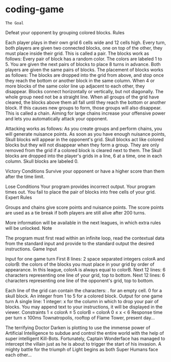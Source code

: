 # coding-game


 	The Goal

Defeat your opponent by grouping colored blocks.
 	Rules


Each player plays in their own grid 6 cells wide and 12 cells high. Every turn, both players are given two connected blocks, one on top of the other, they must place inside their grid. This is called a pair. The blocks work as follows:
Every pair of block has a random color. The colors are labeled 1 to 5.
You are given the next pairs of blocks to place 8 turns in advance.
Both players are given the same pairs of blocks.
The placement of blocks works as follows:
The blocks are dropped into the grid from above, and stop once they reach the bottom or another block in the same column.
When 4 or more blocks of the same color line up adjacent to each other, they disappear. Blocks connect horizontally or vertically, but not diagonally. The whole group need not be a straight line.
When all groups of the grid have cleared, the blocks above them all fall until they reach the bottom or another block. If this causes new groups to form, those groups will also disappear. This is called a chain.
Aiming for large chains increase your offensive power and lets you automatically attack your opponent.

Attacking works as follows:
As you create groups and perform chains, you will generate nuisance points. As soon as you have enough nuisance points, Skull blocks will appear in the opponent's grid.
Skull blocks act like colored blocks but they will not disappear when they form a group. They are only removed from the grid if a colored block is cleared next to them.
The Skull blocks are dropped into the player's grids in a line, 6 at a time, one in each column.
Skull blocks are labeled 0.

Victory Conditions
Survive your opponent or have a higher score than them after the time limit.

Lose Conditions
Your program provides incorrect output.
Your program times out.
You fail to place the pair of blocks into free cells of your grid.
 	Expert Rules

Groups and chains give score points and nuisance points.
The score points are used as a tie break if both players are still alive after 200 turns.

More information will be available in the next leagues, in which extra rules will be unlocked.
 	Note

The program must first read within an infinite loop, read the contextual data from the standard input and provide to the standard output the desired instructions.
 	Game Input

Input for one game turn
First 8 lines: 2 space separated integers colorA and colorB: the colors of the blocks you must place in your grid by order of appearance. In this league, colorA is always equal to colorB.
Next 12 lines: 6 characters representing one line of your grid, top to bottom.
Next 12 lines: 6 characters representing one line of the opponent's grid, top to bottom.

Each line of the grid can contain the characters:
. for an empty cell.
0 for a skull block.
An integer from 1 to 5 for a colored block.
Output for one game turn
A single line: 1 integer: x for the column in which to drop your pair of blocks. You may append text to your instructions, it will be displayed in the viewer.
Constraints
1 ≤ colorA ≤ 5
colorB = colorA
0 ≤ x < 6
Response time per turn ≤ 100ms
Townatropolis, rooftop of Flame Tower, present day...

The terrifying Doctor Darken is plotting to use the immense power of Artificial Intelligence to subdue and control the entire world with the help of super intelligent Kill-Bots.
Fortunately, Captain Wonderface has managed to intercept the villain just as he is about to trigger the start of his invasion.
A mighty battle for the triumph of Light begins as both Super Humans face each other...

